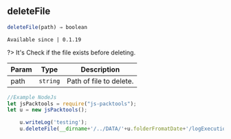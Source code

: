 ## deleteFile

```javascript
deleteFile(path) ⇒ boolean
```
`Available since | 0.1.19`

?> It's Check if the file exists before deleting.

| Param | Type | Description |
| --- | --- | --- |
| path | <code>string</code> | Path of file to delete. |

```js
//Example NodeJs
let jsPacktools = require("js-packtools");
let u = new jsPacktools();

    u.writeLog('testing');
    u.deleteFile(__dirname+'/../DATA/'+u.folderFromatDate+'/logExecution.log');
```


